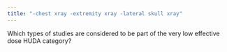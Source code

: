 ```yaml
---
title: "-chest xray -extremity xray -lateral skull xray"
---
```

Which types of studies are considered to be part of the very low effective dose HUDA category?

